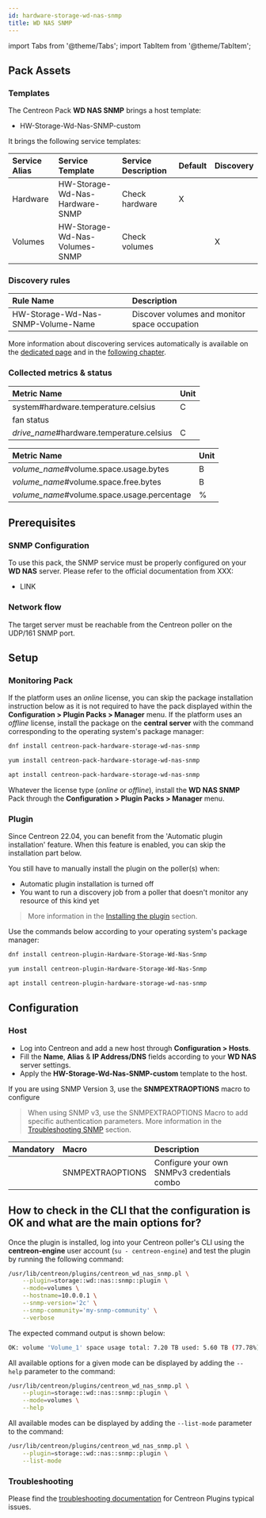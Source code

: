 ```yaml
---
id: hardware-storage-wd-nas-snmp
title: WD NAS SNMP
---
```

import Tabs from '@theme/Tabs';
import TabItem from '@theme/TabItem';

## Pack Assets

### Templates

The Centreon Pack **WD NAS SNMP** brings a host template:

* HW-Storage-Wd-Nas-SNMP-custom

It brings the following service templates:

| Service Alias | Service Template                | Service Description | Default | Discovery |
|:--------------|:--------------------------------|:--------------------|:--------|:----------|
| Hardware      | HW-Storage-Wd-Nas-Hardware-SNMP | Check hardware      | X       |           |
| Volumes       | HW-Storage-Wd-Nas-Volumes-SNMP  | Check volumes       |         | X         |

### Discovery rules

| Rule Name                          | Description                                   |
|:-----------------------------------|:----------------------------------------------|
| HW-Storage-Wd-Nas-SNMP-Volume-Name | Discover volumes and monitor space occupation |

More information about discovering services automatically is available on the [dedicated page](/docs/monitoring/discovery/services-discovery)
and in the [following chapter](/docs/monitoring/discovery/services-discovery/#discovery-rules).

### Collected metrics & status

<Tabs groupId="sync">
<TabItem value="Hardware" label="Hardware">

| Metric Name                               | Unit  |
|:------------------------------------------|:------|
| system#hardware.temperature.celsius       | C     |
| fan status                                |       |
| *drive_name*#hardware.temperature.celsius | C     |

</TabItem>
<TabItem value="Volumes" label="Volumes">

| Metric Name                                 | Unit  |
|:--------------------------------------------|:------|
| *volume_name*#volume.space.usage.bytes      | B     |
| *volume_name*#volume.space.free.bytes       | B     |
| *volume_name*#volume.space.usage.percentage | %     |

</TabItem>
</Tabs>

## Prerequisites

### SNMP Configuration

To use this pack, the SNMP service must be properly configured on your **WD NAS**
server. Please refer to the official documentation from XXX:
* LINK

### Network flow

The target server must be reachable from the Centreon poller on the UDP/161
SNMP port.

## Setup

### Monitoring Pack

If the platform uses an *online* license, you can skip the package installation
instruction below as it is not required to have the pack displayed within the
**Configuration > Plugin Packs > Manager** menu.
If the platform uses an *offline* license, install the package on the **central server**
with the command corresponding to the operating system's package manager:

<Tabs groupId="sync">
<TabItem value="Alma / RHEL / Oracle Linux 8" label="Alma / RHEL / Oracle Linux 8">

```bash
dnf install centreon-pack-hardware-storage-wd-nas-snmp
```

</TabItem>
<TabItem value="CentOS 7" label="CentOS 7">

```bash
yum install centreon-pack-hardware-storage-wd-nas-snmp
```

</TabItem>
<TabItem value="Debian 11" label="Debian 11">

```bash
apt install centreon-pack-hardware-storage-wd-nas-snmp
```

</TabItem>
</Tabs>

Whatever the license type (*online* or *offline*), install the **WD NAS SNMP** Pack through
the **Configuration > Plugin Packs > Manager** menu.

### Plugin

Since Centreon 22.04, you can benefit from the 'Automatic plugin installation' feature.
When this feature is enabled, you can skip the installation part below.

You still have to manually install the plugin on the poller(s) when:
- Automatic plugin installation is turned off
- You want to run a discovery job from a poller that doesn't monitor any resource of this kind yet

> More information in the [Installing the plugin](/docs/monitoring/pluginpacks/#installing-the-plugin) section.

Use the commands below according to your operating system's package manager:

<Tabs groupId="sync">
<TabItem value="Alma / RHEL / Oracle Linux 8" label="Alma / RHEL / Oracle Linux 8">

```bash
dnf install centreon-plugin-Hardware-Storage-Wd-Nas-Snmp
```

</TabItem>
<TabItem value="CentOS 7" label="CentOS 7">

```bash
yum install centreon-plugin-Hardware-Storage-Wd-Nas-Snmp
```

</TabItem>
<TabItem value="Debian 11" label="Debian 11">

```bash
apt install centreon-plugin-hardware-storage-wd-nas-snmp
```

</TabItem>
</Tabs>

## Configuration

### Host

* Log into Centreon and add a new host through **Configuration > Hosts**.
* Fill the **Name**, **Alias** & **IP Address/DNS** fields according to your **WD NAS** server settings.
* Apply the **HW-Storage-Wd-Nas-SNMP-custom** template to the host.

If you are using SNMP Version 3, use the **SNMPEXTRAOPTIONS** macro to configure
> When using SNMP v3, use the SNMPEXTRAOPTIONS Macro to add specific authentication parameters.
> More information in the [Troubleshooting SNMP](../getting-started/how-to-guides/troubleshooting-plugins.md#snmpv3-options-mapping) section.

| Mandatory   | Macro            | Description                                  |
|:------------|:-----------------|:---------------------------------------------|
|             | SNMPEXTRAOPTIONS | Configure your own SNMPv3 credentials combo  |

## How to check in the CLI that the configuration is OK and what are the main options for?

Once the plugin is installed, log into your Centreon poller's CLI using the
**centreon-engine** user account (`su - centreon-engine`) and test the plugin by
running the following command:

```bash
/usr/lib/centreon/plugins/centreon_wd_nas_snmp.pl \
    --plugin=storage::wd::nas::snmp::plugin \
    --mode=volumes \
    --hostname=10.0.0.1 \
    --snmp-version='2c' \
    --snmp-community='my-snmp-community' \
    --verbose
```

The expected command output is shown below:

```bash
OK: volume 'Volume_1' space usage total: 7.20 TB used: 5.60 TB (77.78%) free: 1.60 TB (22.22%) | 'Volume_1#volume.space.usage.bytes'=6157265115545B;;;0;7916483719987.2 'Volume_1#volume.space.free.bytes'=1759218604441B;;;0;7916483719987.2 'Volume_1#volume.space.usage.percentage'=77.78%;;;0;100
```

All available options for a given mode can be displayed by adding the
`--help` parameter to the command:

```bash
/usr/lib/centreon/plugins/centreon_wd_nas_snmp.pl \
    --plugin=storage::wd::nas::snmp::plugin \
    --mode=volumes \
    --help
```

All available modes can be displayed by adding the `--list-mode` parameter to
the command:

```bash
/usr/lib/centreon/plugins/centreon_wd_nas_snmp.pl \
    --plugin=storage::wd::nas::snmp::plugin \
    --list-mode
```

### Troubleshooting

Please find the [troubleshooting documentation](../getting-started/how-to-guides/troubleshooting-plugins.md)
for Centreon Plugins typical issues.
